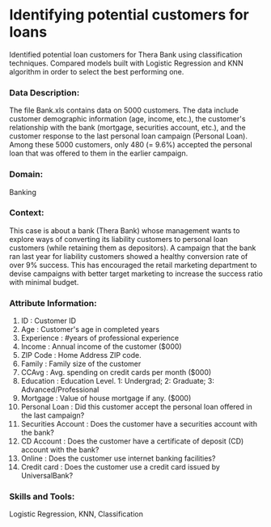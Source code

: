 # Identifying potential customers for loans

Identified potential loan customers for Thera Bank using classification techniques. Compared models built with Logistic Regression and KNN algorithm in order to select the best performing one.

### Data Description:
The file Bank.xls contains data on 5000 customers. The data include customer demographic information (age, income, etc.), the customer's relationship with the bank (mortgage, securities account, etc.), and the customer response to the last personal loan campaign (Personal Loan). Among these 5000 customers, only 480 (= 9.6%) accepted the personal loan that was offered to them in the earlier campaign.

### Domain:
Banking


### Context:
This case is about a bank (Thera Bank) whose management wants to explore ways of converting its liability customers to personal loan customers (while retaining them as depositors). A campaign that the bank ran last year for liability customers showed a healthy conversion rate of over 9% success. This has encouraged the retail marketing department to devise campaigns with better target marketing to increase the success ratio with minimal budget.

### Attribute Information:

1.  ID : Customer ID
2.  Age : Customer's age in completed years
3.  Experience : #years of professional experience
4.  Income : Annual income of the customer ($000)
5.  ZIP Code : Home Address ZIP code.
6.  Family : Family size of the customer
7.  CCAvg : Avg. spending on credit cards per month ($000)
8.  Education : Education Level. 1: Undergrad; 2: Graduate; 3: Advanced/Professional
9.  Mortgage : Value of house mortgage if any. ($000)
10. Personal Loan : Did this customer accept the personal loan offered in the last campaign?
11. Securities Account : Does the customer have a securities account with the bank?
12. CD Account : Does the customer have a certificate of deposit (CD) account with the bank?
13. Online : Does the customer use internet banking facilities?
14. Credit card : Does the customer use a credit card issued by UniversalBank?


### Skills and Tools:

Logistic Regression, KNN, Classification

